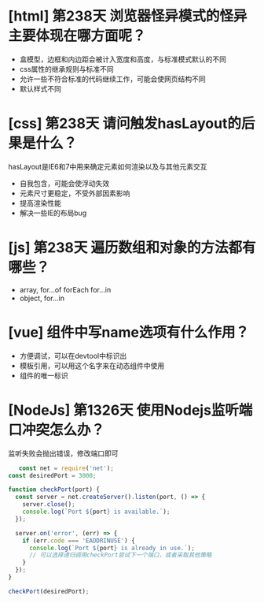 # [html] 第238天 浏览器怪异模式的怪异主要体现在哪方面呢？

- 盒模型，边框和内边距会被计入宽度和高度，与标准模式默认的不同
- css属性的继承规则与标准不同
- 允许一些不符合标准的代码继续工作，可能会使网页结构不同
- 默认样式不同

# [css] 第238天 请问触发hasLayout的后果是什么？

hasLayout是IE6和7中用来确定元素如何渲染以及与其他元素交互

- 自我包含，可能会使浮动失效
- 元素尺寸更稳定，不受外部因素影响
- 提高渲染性能
- 解决一些IE的布局bug

# [js] 第238天 遍历数组和对象的方法都有哪些？

- array, for...of forEach for...in
- object, for...in

# [vue] 组件中写name选项有什么作用？

- 方便调试，可以在devtool中标识出
- 模板引用，可以用这个名字来在动态组件中使用
- 组件的唯一标识

# [NodeJs] 第1326天 使用Nodejs监听端口冲突怎么办？

监听失败会抛出错误，修改端口即可

```javascript
   const net = require('net');
const desiredPort = 3000;

function checkPort(port) {
  const server = net.createServer().listen(port, () => {
    server.close();
    console.log(`Port ${port} is available.`);
  });

  server.on('error', (err) => {
    if (err.code === 'EADDRINUSE') {
      console.log(`Port ${port} is already in use.`);
      // 可以选择递归调用checkPort尝试下一个端口，或者采取其他策略
    }
  });
}

checkPort(desiredPort);

```
